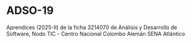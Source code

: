# ADSO-19
Aprendices (2025-II) de la ficha 3214070 de Análisis y Desarrollo de Software, Nodo TIC - Centro Nacional Colombo Alemán SENA Atlántico
